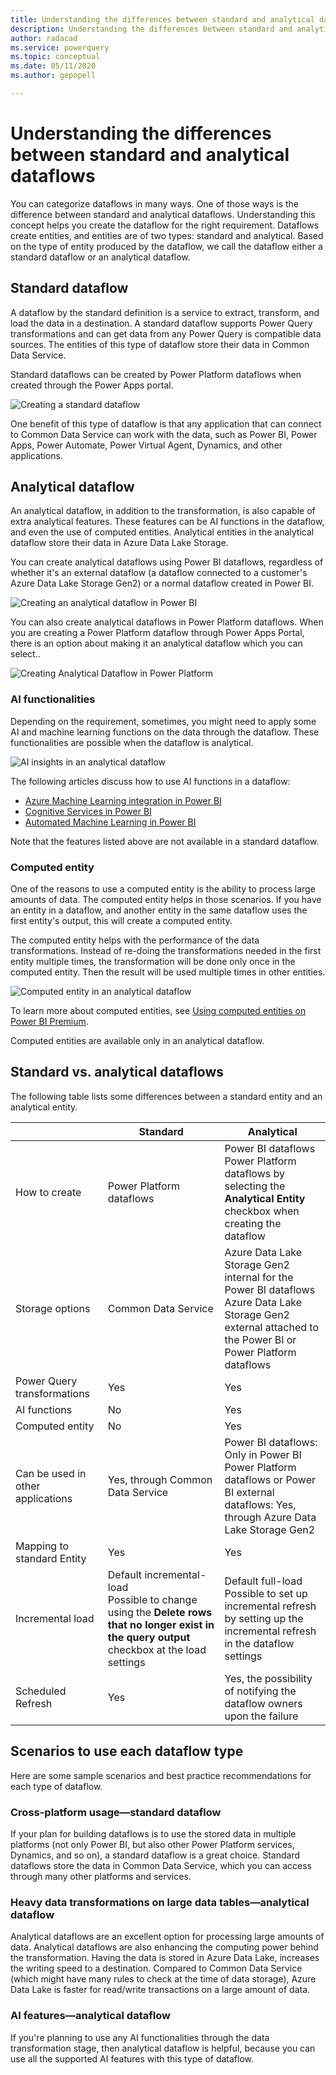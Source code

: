 ```yaml
---
title: Understanding the differences between standard and analytical dataflows
description: Understanding the differences between standard and analytical dataflows
author: radacad
ms.service: powerquery
ms.topic: conceptual
ms.date: 05/11/2020
ms.author: gepopell

---
```


# Understanding the differences between standard and analytical dataflows

You can categorize dataflows in many ways. One of those ways is the difference between standard and analytical dataflows. Understanding this concept helps you create the dataflow for the right requirement. Dataflows create entities, and entities are of two types: standard and analytical. Based on the type of entity produced by the dataflow, we call the dataflow either a standard dataflow or an analytical dataflow.

## Standard dataflow

A dataflow by the standard definition is a service to extract, transform, and load the data in a destination. A standard dataflow supports Power Query transformations and can get data from any Power Query is compatible data sources. The entities of this type of dataflow store their data in Common Data Service.

Standard dataflows can be created by Power Platform dataflows when created through the Power Apps portal. 

![Creating a standard dataflow](media/analytical-standard-dataflows/create-standard-dataflow.png)

One benefit of this type of dataflow is that any application that can connect to Common Data Service can work with the data, such as Power BI, Power Apps, Power Automate, Power Virtual Agent, Dynamics, and other applications.

## Analytical dataflow

An analytical dataflow, in addition to the transformation, is also capable of extra analytical features. These features can be AI functions in the dataflow, and even the use of computed entities. Analytical entities in the analytical dataflow store their data in Azure Data Lake Storage.

You can create analytical dataflows using Power BI dataflows, regardless of whether it's an external dataflow (a dataflow connected to a customer's Azure Data Lake Storage Gen2) or a normal dataflow created in Power BI.

![Creating an analytical dataflow in Power BI](media/analytical-standard-dataflows/create-analytical-dataflow-powerbi.png)

You can also create analytical dataflows in Power Platform dataflows. When you are creating a Power Platform dataflow through Power Apps Portal, there is an option about making it an analytical dataflow which you can select..

![Creating Analytical Dataflow in Power Platform](media/analytical-standard-dataflows/create-analytical-dataflow-power-platform.png)

### AI functionalities

Depending on the requirement, sometimes, you might need to apply some AI and machine learning functions on the data through the dataflow. These functionalities are possible when the dataflow is analytical. 

![AI insights in an analytical dataflow](media/analytical-standard-dataflows/dataflow-ai-functions.png)

The following articles discuss how to use AI functions in a dataflow:

- [Azure Machine Learning integration in Power BI](https://docs.microsoft.com/power-bi/service-machine-learning-integration)
- [Cognitive Services in Power BI](https://docs.microsoft.com/power-bi/service-cognitive-services)
- [Automated Machine Learning in Power BI](https://docs.microsoft.com/power-bi/service-machine-learning-automated)

Note that the features listed above are not available in a standard dataflow.

### Computed entity

One of the reasons to use a computed entity is the ability to process large amounts of data. The computed entity helps in those scenarios. If you have an entity in a dataflow, and another entity in the same dataflow uses the first entity's output, this will create a computed entity.

The computed entity helps with the performance of the data transformations. Instead of re-doing the transformations needed in the first entity multiple times, the transformation will be done only once in the computed entity. Then the result will be used multiple times in other entities.

![Computed entity in an analytical dataflow](media/analytical-standard-dataflows/computed-entity-in-dataflow.png)

To learn more about computed entities, see [Using computed entities on Power BI Premium](https://docs.microsoft.com/power-bi/service-dataflows-computed-entities-premium).

Computed entities are available only in an analytical dataflow.

## Standard vs. analytical dataflows

The following table lists some differences between a standard entity and an analytical entity.

|                                   | Standard             | Analytical                            |
| --------------------------------- | --- | ------------------------------------------------------------ |
| How to create                     | Power Platform dataflows | Power BI dataflows<br />Power Platform dataflows by selecting the **Analytical Entity** checkbox when creating the dataflow |
| Storage options                   | Common Data Service      | Azure Data Lake Storage Gen2 internal for the Power BI dataflows<br />Azure Data Lake Storage Gen2 external attached to the Power BI or Power Platform dataflows |
| Power Query transformations       | Yes             |Yes                                                          |
| AI functions                      | No              | Yes                                                          |
| Computed entity                   | No              | Yes                                                          |
| Can be used in other applications | Yes, through Common Data Service | Power BI dataflows: Only in Power BI<br />Power Platform dataflows or Power BI external dataflows: Yes, through Azure Data Lake Storage Gen2 |
| Mapping to standard Entity        | Yes              | Yes                                                         |
| Incremental load                  | Default incremental-load<br />Possible to change using the **Delete rows that no longer exist in the query output** checkbox at the load settings | Default full-load <br />Possible to set up incremental refresh by setting up the incremental refresh in the dataflow settings |
| Scheduled Refresh                 | Yes              | Yes, the possibility of notifying the dataflow owners upon the failure |

## Scenarios to use each dataflow type

Here are some sample scenarios and best practice recommendations for each type of dataflow.

### Cross-platform usage&mdash;standard dataflow

If your plan for building dataflows is to use the stored data in multiple platforms (not only Power BI, but also other Power Platform services, Dynamics, and so on), a standard dataflow is a great choice. Standard dataflows store the data in Common Data Service, which you can access through many other platforms and services.

### Heavy data transformations on large data tables&mdash;analytical dataflow

Analytical dataflows are an excellent option for processing large amounts of data. Analytical dataflows are also enhancing the computing power behind the transformation. Having the data is stored in Azure Data Lake,  increases the writing speed to a destination. Compared to Common Data Service (which might have many rules to check at the time of data storage), Azure Data Lake is faster for read/write transactions on a large amount of data.

### AI features&mdash;analytical dataflow

If you're planning to use any AI functionalities through the data transformation stage, then analytical dataflow is helpful, because you can use all the supported AI features with this type of dataflow.
